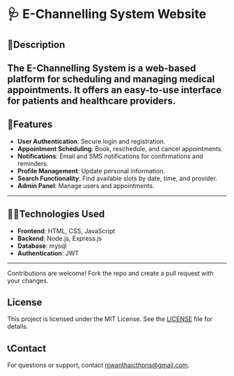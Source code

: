 # 🩺 E-Channelling System Website

## 📃Description
The E-Channelling System is a web-based platform for scheduling and managing medical appointments. It offers an easy-to-use interface for patients and healthcare providers.
---
## 🚀Features
- **User Authentication**: Secure login and registration.
- **Appointment Scheduling**: Book, reschedule, and cancel appointments.
- **Notifications**: Email and SMS notifications for confirmations and reminders.
- **Profile Management**: Update personal information.
- **Search Functionality**: Find available slots by date, time, and provider.
- **Admin Panel**: Manage users and appointments.
---
## 👨‍💻Technologies Used

- **Frontend**: HTML, CSS, JavaScript
- **Backend**: Node.js, Express.js
- **Database**: mysql
- **Authentication**: JWT
---
Contributions are welcome! Fork the repo and create a pull request with your changes.

## License

This project is licensed under the MIT License. See the [LICENSE](LICENSE) file for details.

## 📞Contact

For questions or support, contact [niwanthaicthons@gmail.com](mailto:yourname@example.com).
